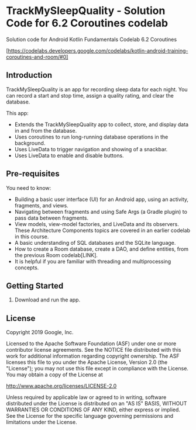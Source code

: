TrackMySleepQuality - Solution Code for 6.2 Coroutines codelab
==============================================================

Solution code for Android Kotlin Fundamentals Codelab 6.2 Coroutines

[https://codelabs.developers.google.com/codelabs/kotlin-android-training-coroutines-and-room/#0]

Introduction
------------

TrackMySleepQuality is an app for recording sleep data for each night. 
You can record a start and stop time, assign a quality rating, and clear the database. 

This app:

* Extends the TrackMySleepQuality app to collect, store, and display data in and from the database. 
* Uses coroutines to run long-running database operations in the background. 
* Uses LiveData to trigger navigation and showing of a snackbar. 
* Uses LiveData to enable and disable buttons.


Pre-requisites
--------------

You need to know:

* Building a basic user interface (UI) for an Android app, 
  using an activity, fragments, and views.
* Navigating between fragments and using Safe Args (a Gradle plugin) 
  to pass data between fragments.
* View models, view-model factories, and LiveData and its observers. 
  These Architecture Components topics are covered in an earlier codelab in this course.
* A basic understanding of SQL databases and the SQLite language.
* How to create a Room database, create a DAO, and define entities, 
  from the previous Room codelab[LINK]. 
* It is helpful if you are familiar with threading and multiprocessing concepts.


Getting Started
---------------

1. Download and run the app.

License
-------

Copyright 2019 Google, Inc.

Licensed to the Apache Software Foundation (ASF) under one or more contributor
license agreements.  See the NOTICE file distributed with this work for
additional information regarding copyright ownership.  The ASF licenses this
file to you under the Apache License, Version 2.0 (the "License"); you may not
use this file except in compliance with the License.  You may obtain a copy of
the License at

  http://www.apache.org/licenses/LICENSE-2.0

Unless required by applicable law or agreed to in writing, software
distributed under the License is distributed on an "AS IS" BASIS, WITHOUT
WARRANTIES OR CONDITIONS OF ANY KIND, either express or implied.  See the
License for the specific language governing permissions and limitations under
the License.